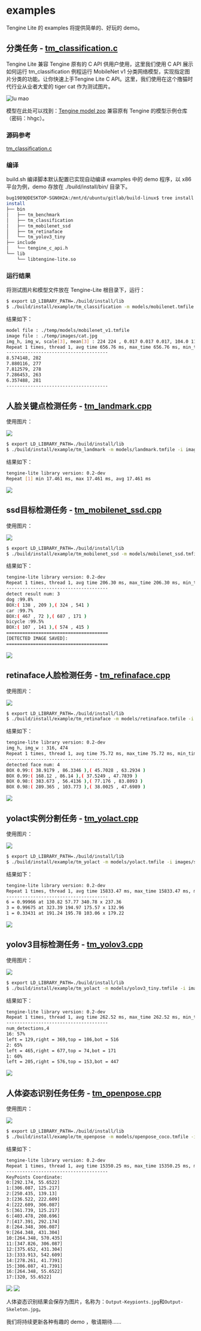 # examples

Tengine Lite 的 examples 将提供简单的、好玩的 demo。

## 分类任务 - [tm_classification.c](tm_classification.c)

Tengine Lite 兼容 Tengine 原有的 C API 供用户使用，这里我们使用 C API 展示如何运行 tm_classification 例程运行 MobileNet v1 分类网络模型，实现指定图片分类的功能。让你快速上手Tengine Lite C API。这里，我们使用在这个撸猫时代行业从业者大爱的 tiger cat 作为测试图片。

![lu mao](https://github.com/OAID/Tengine/blob/master/tests/images/cat.jpg)

模型在此处可以找到：[Tengine model zoo](https://pan.baidu.com/s/1Ar9334MPeIV1eq4pM1eI-Q) 兼容原有 Tengine 的模型示例仓库（密码：hhgc）。

### 源码参考

[tm_classification.c](tm_classification.c)

### 编译

build.sh 编译脚本默认配置已实现自动编译 examples 中的 demo 程序，以 x86 平台为例，demo 存放在 ./build/install/bin/ 目录下。

```bash
bug1989@DESKTOP-SGN0H2A:/mnt/d/ubuntu/gitlab/build-linux$ tree install
install
├── bin
│   ├── tm_benchmark
│   ├── tm_classification
│   ├── tm_mobilenet_ssd
│   ├── tm_retinaface
│   └── tm_yolov3_tiny
├── include
│   └── tengine_c_api.h
└── lib
    └── libtengine-lite.so
```

### 运行结果

将测试图片和模型文件放在 Tengine-Lite 根目录下，运行：

```bash
$ export LD_LIBRARY_PATH=./build/install/lib
$ ./build/install/example/tm_classification -m models/mobilenet.tmfile -i images/cat.jpg -g 224,224 -s 0.017,0.017,0.017 -w 104.007,116.669,122.679
```

结果如下：

```bash
model file : ./temp/models/mobilenet_v1.tmfile
image file : ./temp/images/cat.jpg
img_h, img_w, scale[3], mean[3] : 224 224 , 0.017 0.017 0.017, 104.0 116.7 122.7
Repeat 1 times, thread 1, avg time 656.76 ms, max_time 656.76 ms, min_time 656.76 ms
--------------------------------------
8.574148, 282
7.880116, 277
7.812579, 278
7.286453, 263
6.357488, 281
--------------------------------------
```

## 人脸关键点检测任务 - [tm_landmark.cpp](tm_landmark.cpp)

使用图片：

![](https://github.com/OAID/Tengine/blob/master/tests/images/mobileface02.jpg)

```bash
$ export LD_LIBRARY_PATH=./build/install/lib
$ ./build/install/example/tm_landmark -m models/landmark.tmfile -i images/mobileface02.jpg -r 1 -t 1
```

结果如下：

```bash
tengine-lite library version: 0.2-dev
Repeat [1] min 17.461 ms, max 17.461 ms, avg 17.461 ms
```

![](https://s1.ax1x.com/2020/08/28/doZQxO.jpg)

## ssd目标检测任务 - [tm_mobilenet_ssd.cpp](tm_mobilenet_ssd.cpp)

使用图片：

![](https://github.com/OAID/Tengine/blob/master/tests/images/ssd_dog.jpg)

```bash
$ export LD_LIBRARY_PATH=./build/install/lib
$ ./build/install/example/tm_mobilenet_ssd -m models/mobilenet_ssd.tmfile -i images/ssd_dog.jpg -r 1 -t 1
```

结果如下：

```bash
tengine-lite library version: 0.2-dev
Repeat 1 times, thread 1, avg time 206.30 ms, max_time 206.30 ms, min_time 206.30 ms
--------------------------------------
detect result num: 3
dog	:99.8%
BOX:( 138 , 209 ),( 324 , 541 )
car	:99.7%
BOX:( 467 , 72 ),( 687 , 171 )
bicycle	:99.5%
BOX:( 107 , 141 ),( 574 , 415 )
======================================
[DETECTED IMAGE SAVED]:
======================================
```

![](https://s1.ax1x.com/2020/08/28/doeJ6U.jpg)


## retinaface人脸检测任务 - [tm_refinaface.cpp](tm_refinaface.cpp)

使用图片：

![](https://github.com/OAID/Tengine/blob/master/tests/images/mtcnn_face4.jpg)

```bash
$ export LD_LIBRARY_PATH=./build/install/lib
$ ./build/install/example/tm_retinaface -m models/retinaface.tmfile -i images/mtcnn_face4.jpg -r 1 -t 1
```

结果如下：

```bash
tengine-lite library version: 0.2-dev
img_h, img_w : 316, 474
Repeat 1 times, thread 1, avg time 75.72 ms, max_time 75.72 ms, min_time 75.72 ms
--------------------------------------
detected face num: 4
BOX 0.99:( 38.9179 , 86.3346 ),( 45.7028 , 63.2934 )
BOX 0.99:( 168.12 , 86.14 ),( 37.5249 , 47.7839 )
BOX 0.98:( 383.673 , 56.4136 ),( 77.176 , 83.8093 )
BOX 0.98:( 289.365 , 103.773 ),( 38.0025 , 47.6989 )
```

![](https://s1.ax1x.com/2020/08/28/doeBfx.jpg)

## yolact实例分割任务 - [tm_yolact.cpp](tm_yolact.cpp)

使用图片：

![](https://github.com/OAID/Tengine/blob/master/tests/images/ssd_car.jpg)

```bash
$ export LD_LIBRARY_PATH=./build/install/lib
$ ./build/install/example/tm_yolact -m models/yolact.tmfile -i images/ssd_car.jpg -r 1 -t 1
```

结果如下：

```bash
tengine-lite library version: 0.2-dev
Repeat 1 times, thread 1, avg time 15833.47 ms, max_time 15833.47 ms, min_time 15833.47 ms
--------------------------------------
6 = 0.99966 at 130.82 57.77 340.78 x 237.36
3 = 0.99675 at 323.39 194.97 175.57 x 132.96
1 = 0.33431 at 191.24 195.78 103.06 x 179.22
```

![](https://s1.ax1x.com/2020/08/28/doe4ht.png)

## yolov3目标检测任务 - [tm_yolov3.cpp](tm_yolov3.cpp)

使用图片：

![](https://github.com/OAID/Tengine/blob/master/tests/images/ssd_dog.jpg)

```bash
$ export LD_LIBRARY_PATH=./build/install/lib
$ ./build/install/example/tm_yolact -m models/yolov3_tiny.tmfile -i images/ssd_dog.jpg -r 1 -t 1
```

结果如下：

```bash
tengine-lite library version: 0.2-dev
Repeat 1 times, thread 1, avg time 262.52 ms, max_time 262.52 ms, min_time 262.52 ms
--------------------------------------
num_detections,4
16: 57%
left = 129,right = 369,top = 186,bot = 516
2: 65%
left = 465,right = 677,top = 74,bot = 171
1: 60%
left = 205,right = 576,top = 153,bot = 447
```

![](https://s1.ax1x.com/2020/08/28/domYCt.jpg)

## 人体姿态识别任务任务 - [tm_openpose.cpp](tm_openpose.cpp)

使用图片：

![](https://s1.ax1x.com/2020/09/01/dvJm8A.jpg)

```bash
$ export LD_LIBRARY_PATH=./build/install/lib
$ ./build/install/example/tm_openpose -m models/openpose_coco.tmfile -i image/pose.jpg -r 1 -t 1
```

结果如下：

```bash
tengine-lite library version: 0.2-dev
Repeat 1 times, thread 1, avg time 15350.25 ms, max_time 15350.25 ms, min_time 15350.25 ms
--------------------------------------
KeyPoints Coordinate:
0:[292.174, 55.6522]
1:[306.087, 125.217]
2:[250.435, 139.13]
3:[236.522, 222.609]
4:[222.609, 306.087]
5:[361.739, 125.217]
6:[403.478, 208.696]
7:[417.391, 292.174]
8:[264.348, 306.087]
9:[264.348, 431.304]
10:[264.348, 570.435]
11:[347.826, 306.087]
12:[375.652, 431.304]
13:[333.913, 542.609]
14:[278.261, 41.7391]
15:[306.087, 41.7391]
16:[264.348, 55.6522]
17:[320, 55.6522]
```

![](https://s1.ax1x.com/2020/09/01/dvJ2x1.jpg)
![](https://s1.ax1x.com/2020/09/01/dvJxZ8.jpg)

人体姿态识别结果会保存为图片，名称为：`Output-Keypionts.jpg`和`Output-Skeleton.jpg`。

我们将持续更新各种有趣的 demo ，敬请期待......
